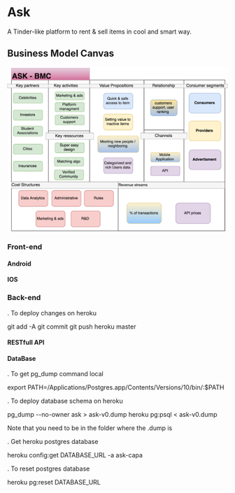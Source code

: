 # Ask
A Tinder-like platform to rent & sell items in cool and smart way.

## Business Model Canvas


![alt text](https://github.com/AlexisDrch/Ask/blob/master/CS8803-BMC-ASK.png)


### Front-end

#### Android 

#### IOS 

### Back-end

. To deploy changes on heroku

git add -A
git commit
git push heroku master

#### RESTfull API

#### DataBase 

. To get pg_dump command local

export PATH=/Applications/Postgres.app/Contents/Versions/10/bin/:$PATH

. To deploy database schema on heroku

pg_dump --no-owner ask > ask-v0.dump
heroku pg:psql < ask-v0.dump

Note that you need to be in the folder where the .dump is

. Get heroku postgres database

heroku config:get DATABASE_URL -a ask-capa

. To reset postgres database

heroku pg:reset DATABASE_URL

